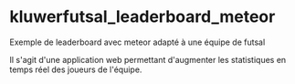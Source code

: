 kluwerfutsal_leaderboard_meteor
===============================

Exemple de leaderboard avec meteor adapté à une équipe de futsal

Il s'agit d'une application web permettant d'augmenter les statistiques en temps réel des joueurs de l'équipe.

